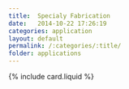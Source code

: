 ```yaml
---
title:  Specialy Fabrication
date:   2014-10-22 17:26:19
categories: application
layout: default
permalink: /:categories/:title/
folder: applications
---
```


{% include card.liquid %}
